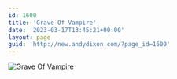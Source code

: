 ```yaml
---
id: 1600
title: 'Grave Of Vampire'
date: '2023-03-17T13:45:21+00:00'
layout: page
guid: 'http://new.andydixon.com/?page_id=1600'
---
```


![Grave Of Vampire](https://i0.wp.com/assets.g8x2.ldn.idrivee2-23.com/posters/Grave%20Of%20Vampire%2001.jpg?w=1200&ssl=1 "Grave Of Vampire")